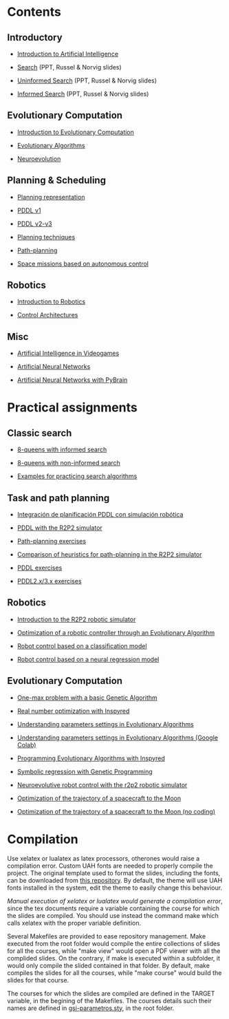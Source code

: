 # Contents

## Introductory

* [Introduction to Artificial Intelligence](introduction/)

* [Search](search/search.pdf) (PPT, Russel & Norvig slides)

* [Uninformed Search](search/Uniformed%20Search.pdf) (PPT, Russel & Norvig slides)

* [Informed Search](search/Informed%20Search.pdf) (PPT, Russel & Norvig slides) 

## Evolutionary Computation

* [Introduction to Evolutionary Computation](ecintro/)

* [Evolutionary Algorithms](ea/)

* [Neuroevolution](neuroevolution/)

## Planning & Scheduling

* [Planning representation](planningrepresentation/planningrepresentation.pdf)

* [PDDL v1](planningrepresentation/PDDL.Master.pdf) 

* [PDDL v2-v3](planningrepresentation/PDDL2.x-3.X.Master.pdf)

* [Planning techniques](planningtechniques/planningtechniques.master.pdf)

* [Path-planning](pathplanning/pathplanning.pdf)

* [Space missions based on autonomous control](controlmissions/spacemissions.master.pdf)

## Robotics

* [Introduction to Robotics](robotics/)

* [Control Architectures](controlarchitectures/controlarchitectures.pdf) 

## Misc

* [Artificial Intelligence in Videogames](aivideogames/)

* [Artificial Neural Networks](ann/)

* [Artificial Neural Networks with PyBrain](pybrain/)

# Practical assignments

## Classic search

* [8-queens with informed search](assignments/search/informed.md)

* [8-queens with non-informed search](assignments/search/noninformed.md)

* [Examples for practicing search algorithms](assignments/search/Exercises-Tree/examplesSearch.md)

## Task and path planning

* [Integración de planificación PDDL con simulación robótica](https://github.com/munozp/pddl-sim)

* [PDDL with the R2P2 simulator](assignments/planning/r2p2-pddl.md)

* [Path-planning exercises](assignments/pathplanning/pathplanning.md)

* [Comparison of heuristics for path-planning in the R2P2 simulator](assignments/heuristics/heuristics.md)

* [PDDL exercises](assignments/planning/pddl-v1.md)

* [PDDL2.x/3.x exercises](assignments/planning/pddl-v2.md)

## Robotics

* [Introduction to the R2P2 robotic simulator](assignments/r2p2/introduction.md)

* [Optimization of a robotic controller through an Evolutionary Algorithm](assignments/r2p2-optimization/optimization.md)

* [Robot control based on a classification model](assignments/r2p2-classification/classification.md)

* [Robot control based on a neural regression model](assignments/r2p2-regression/regression.md)

## Evolutionary Computation

* [One-max problem with a basic Genetic Algorithm](assignments/onemax/onemax.md)

* [Real number optimization with Inspyred](assignments/realoptimization/realoptimization.md)

* [Understanding parameters settings in Evolutionary Algorithms](assignments/parameters/parameters.md)

* [Understanding parameters settings in Evolutionary Algorithms (Google Colab)](https://colab.research.google.com/drive/1HOzOUuTYJOGQ5JvFww40u2NC7FNXf1SV?usp=sharing)

* [Programming Evolutionary Algorithms with Inspyred](assignments/inspyred/inspyred.md)

* [Symbolic regression with Genetic Programming](assignments/regression/regression.md)

* [Neuroevolutive robot control with the r2p2 robotic simulator](assignments/neuroevolution/neuroevolution.md)

* [Optimization of the trajectory of a spacecraft to the Moon](assignments/moonshot/moonshot.md)

* [Optimization of the trajectory of a spacecraft to the Moon (no coding)](assignments/moonshot/moonshot-nocoding.md)

# Compilation

Use xelatex or lualatex as latex processors, otherones would raise a compilation error. Custom UAH fonts are needed to properly compile the project. The original template used to format the slides, including the fonts, can be downloaded from [this repository](https://github.com/dfbarrero/UAH-beamer-template). By default, the theme will use UAH fonts installed in the system, edit the theme to easily change this behaviour.

*Manual execution of xelatex or lualatex would generate a compilation error*, since the tex documents require a variable containing the course for which the slides are compiled. You should use instead the command make which calls xelatex with the proper variable definition.

Several Makefiles are provided to ease repository management. Make executed from the root folder would compile the entire collections of slides for all the courses, while "make view" would open a PDF viewer with all the complided slides. On the contrary, if make is executed within a subfolder, it would only compile the slided contained in that folder. By default, make compiles the slides for all the courses, while "make course" would build the slides for that course. 

The courses for which the slides are compiled are defined in the TARGET variable, in the begining of the Makefiles. The courses details such their names are defined in [gsi-parametros.sty](gsi-parametros.sty), in the root folder.
